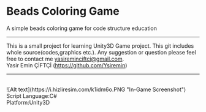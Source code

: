 Beads Coloring Game
===========

A simple beads coloring game for code structure education
<br><hr>
This is a small project for learning Unity3D Game project. This git includes whole source(codes,graphics etc.).
Any suggestion or question please feel free to contact me yasireminciftci@gmail.com.<br>
Yasir Emin ÇİFTÇİ (<a href="https://github.com/Ysiremin">https://github.com/Ysiremin</a>)<br>
<hr>
<br>
![Alt text](https://i.hizliresim.com/k1idm6o.PNG "In-Game Screenshot")
<br>
Script Language:C#<br>
Platform:Unity3D<br>
